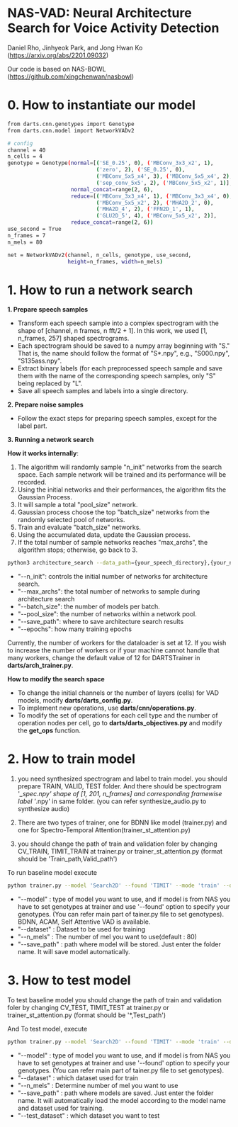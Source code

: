 # NAS-VAD: Neural Architecture Search for Voice Activity Detection
Daniel Rho, Jinhyeok Park, and Jong Hwan Ko (https://arxiv.org/abs/2201.09032)

Our code is based on NAS-BOWL (https://github.com/xingchenwan/nasbowl)

# 0. How to instantiate our model
```bash
from darts.cnn.genotypes import Genotype
from darts.cnn.model import NetworkVADv2

# config
channel = 40
n_cells = 4
genotype = Genotype(normal=[('SE_0.25', 0), ('MBConv_3x3_x2', 1),
                            ('zero', 2), ('SE_0.25', 0),
                            ('MBConv_5x5_x4', 3), ('MBConv_5x5_x4', 2),
                            ('sep_conv_5x5', 2), ('MBConv_5x5_x2', 1)],
                    normal_concat=range(2, 6),
                    reduce=[('MBConv_3x3_x4', 1), ('MBConv_3x3_x4', 0),
                            ('MBConv_5x5_x2', 2), ('MHA2D_2', 0),
                            ('MHA2D_4', 2), ('FFN2D_1', 1),
                            ('GLU2D_5', 4), ('MBConv_5x5_x2', 2)],
                    reduce_concat=range(2, 6))
use_second = True
n_frames = 7
n_mels = 80

net = NetworkVADv2(channel, n_cells, genotype, use_second,
                   height=n_frames, width=n_mels)
```


# 1. How to run a network search
**1. Prepare speech samples**
- Transform each speech sample into a complex spectrogram with the shape of [channel, n frames, n fft/2 + 1]. In this work, we used [1, n_frames, 257] shaped spectrograms.
- Each spectrogram should be saved to a numpy array beginning with "S." That is, the name should follow the format of "S*.npy", e.g., "S000.npy", "S135ass.npy".
- Extract binary labels (for each preprocessed speech sample and save them with the name of the corresponding speech samples, only "S" being replaced by "L".
- Save all speech samples and labels into a single directory.

**2. Prepare noise samples**
- Follow the exact steps for preparing speech samples, except for the label part.


**3. Running a network search**

**How it works internally**: 
1. The algorithm will randomly sample "n_init" networks from the search space. Each sample network will be trained and its performance will be recorded.
2. Using the initial networks and their performances, the algorithm fits the Gaussian Process.
3. It will sample a total "pool_size" network.
4. Gaussian process choose the top "batch_size" networks from the randomly selected pool of networks.
5. Train and evaluate "batch_size" networks.
6. Using the accumulated data, update the Gaussian process.
7. If the total number of sample networks reaches "max_archs", the algorithm stops; otherwise, go back to 3.

```bash
python3 architecture_search --data_path={your_speech_directory},{your_noise_directory}
```
- "--n_init": controls the initial number of networks for architecture search.
- "--max_archs": the total number of networks to sample during architecture search
- "--batch_size": the number of models per batch.
- "--pool_size": the number of networks within a network pool.
- "--save_path": where to save architecture search results
- "--epochs": how many training epochs

Currently, the number of workers for the dataloader is set at 12.
If you wish to increase the number of workers or if your machine cannot handle that many workers, change the default value of 12 for DARTSTrainer in **darts/arch_trainer.py**.


**How to modify the search space**

- To change the initial channels or the number of layers (cells) for VAD models, modify **darts/darts_config.py**.
- To implement new operations, use **darts/cnn/operations.py**.
- To modify the set of operations for each cell type and the number of operation nodes per cell, go to **darts/darts_objectives.py** and modify the **get_ops** function.

# 2. How to train model

1. you need synthesized spectrogram and label to train model. you should prepare TRAIN, VALID, TEST folder. And there should be spectrogram '*_spec.npy' shape of [1, 201, n_frames] and corresponding framewise label '*.npy' in same folder. (you can refer synthesize_audio.py to synthesize audio)

2. There are two types of trainer, one for BDNN like model (trainer.py) and one for Spectro-Temporal Attention(trainer_st_attention.py)

3. you should change the path of train and validation foler by changing CV_TRAIN, TIMIT_TRAIN at trainer.py or trainer_st_attention.py (format should be 'Train_path,Valid_path') 

To run baseline model execute 

```bash
python trainer.py --model 'Search2D' --found 'TIMIT' --mode 'train' --dataset 'TIMIT' --n_mels 80' --save_path "./saved_model"
```

- "--model" : type of model you want to use, and if model is from NAS you have to set genotypes at trainer and use '--found' option to specify your genotypes. (You can refer main part of tainer.py file to set genotypes). BDNN, ACAM, Self Attentive VAD is available.
- "--dataset" : Dataset to be used for training 
- "--n_mels" : The number of mel you want to use(default : 80)
- "--save_path" : path where model will be stored. Just enter the folder name. It will save model automatically.

# 3. How to test model


To test baseline model you should change the path of train and validation foler by changing CV_TEST, TIMIT_TEST at trainer.py or trainer_st_attention.py (format should be '*,Test_path') 

And To test model, execute 
```bash
python trainer.py --model 'Search2D' --found 'TIMIT' --mode 'train' --dataset 'TIMIT' --test_dataset 'TIMIT' --n_mels 80' --save_path "./saved_model"
```
- "--model" : type of model you want to use, and if model is from NAS you have to set genotypes at trainer and use '--found' option to specify your genotypes. (You can refer main part of tainer.py file to set genotypes).
- "--dataset" : which dataset used for train  
- "--n_mels" : Determine number of mel you want to use
- "--save_path" : path where models are saved. Just enter the folder name. It will automatically load the model according to the model name and dataset used for training.
- "--test_dataset" : which dataset you want to test
